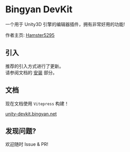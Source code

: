 # Bingyan DevKit
一个用于 Unity3D 引擎的编辑器插件，拥有非常好用的功能!

作者主页: [Hamster5295](https://github.com/Hamster5295)
  
## 引入

推荐的引入方式进行了更新。  
请参阅文档的 [安装](https://unity-devkit.bingyan.net/1-getting-started/1-install.html) 部分。

## 文档

现在文档使用 `Vitepress` 构建！  

[unity-devkit.bingyan.net](https://unity-devkit.bingyan.net/)

  
## 发现问题?
欢迎随时 Issue & PR!
